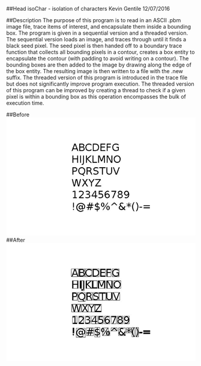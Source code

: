 ##Head
isoChar - isolation of characters
Kevin Gentile
12/07/2016

##Description
The purpose of this program is to read in an ASCII .pbm image file, trace items
of interest, and encapsulate them inside a bounding box. The program is given in
a sequential version and a threaded version. The sequential version loads an
image, and traces through until it finds a black seed pixel. The seed pixel is
then handed off to a boundary trace function that collects all bounding pixels
in a contour, creates a box entity to encapsulate the contour (with padding to
avoid writing on a contour). The bounding boxes are then added to the image by
drawing along the edge of the box entity. The resulting image is then written to
a file with the .new suffix. The threaded version of this program is introduced in
the trace file but does not significantly improve program execution. The threaded 
version of this program can be improved by creating a thread to check if a given 
pixel is within a bounding box as this operation encompasses the bulk of execution time.

##Before
![Screenshot: Before](alph.jpg?raw=true "Before")
##After
![Screenshot: After](alph_out.jpg?raw=true "After")
